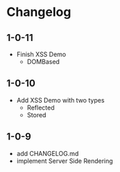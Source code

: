 # Changelog

## 1-0-11
- Finish XSS Demo
    - DOMBased

## 1-0-10
- Add XSS Demo with two types
    - Reflected
    - Stored

## 1-0-9
- add CHANGELOG.md
- implement Server Side Rendering
